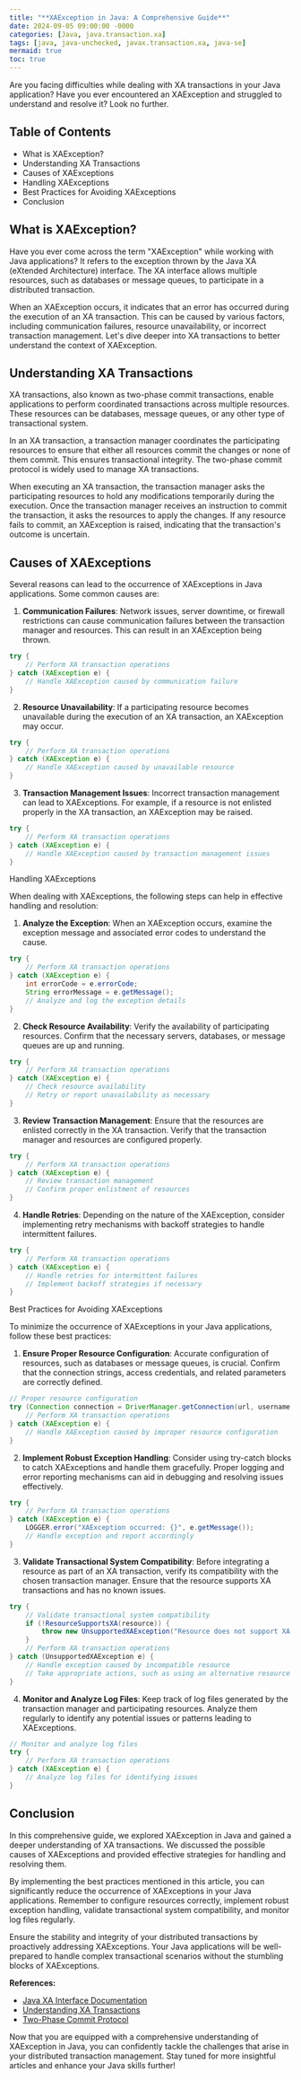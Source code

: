 ```yaml
---
title: "**XAException in Java: A Comprehensive Guide**"
date: 2024-09-05 09:00:00 -0000
categories: [Java, java.transaction.xa]
tags: [java, java-unchecked, javax.transaction.xa, java-se]
mermaid: true
toc: true
---
```



Are you facing difficulties while dealing with XA transactions in your Java application? Have you ever encountered an XAException and struggled to understand and resolve it? Look no further.

## **Table of Contents**

- What is XAException?
- Understanding XA Transactions
- Causes of XAExceptions
- Handling XAExceptions
- Best Practices for Avoiding XAExceptions
- Conclusion

## What is XAException?

Have you ever come across the term "XAException" while working with Java applications? It refers to the exception thrown by the Java XA (eXtended Architecture) interface. The XA interface allows multiple resources, such as databases or message queues, to participate in a distributed transaction.

When an XAException occurs, it indicates that an error has occurred during the execution of an XA transaction. This can be caused by various factors, including communication failures, resource unavailability, or incorrect transaction management. Let's dive deeper into XA transactions to better understand the context of XAException.

## Understanding XA Transactions

XA transactions, also known as two-phase commit transactions, enable applications to perform coordinated transactions across multiple resources. These resources can be databases, message queues, or any other type of transactional system.

In an XA transaction, a transaction manager coordinates the participating resources to ensure that either all resources commit the changes or none of them commit. This ensures transactional integrity. The two-phase commit protocol is widely used to manage XA transactions.

When executing an XA transaction, the transaction manager asks the participating resources to hold any modifications temporarily during the execution. Once the transaction manager receives an instruction to commit the transaction, it asks the resources to apply the changes. If any resource fails to commit, an XAException is raised, indicating that the transaction's outcome is uncertain.

## Causes of XAExceptions

Several reasons can lead to the occurrence of XAExceptions in Java applications. Some common causes are:

1. **Communication Failures**: Network issues, server downtime, or firewall restrictions can cause communication failures between the transaction manager and resources. This can result in an XAException being thrown.
```java
try {
    // Perform XA transaction operations
} catch (XAException e) {
    // Handle XAException caused by communication failure
}
```

2. **Resource Unavailability**: If a participating resource becomes unavailable during the execution of an XA transaction, an XAException may occur.
```java
try {
    // Perform XA transaction operations
} catch (XAException e) {
    // Handle XAException caused by unavailable resource
}
```

3. **Transaction Management Issues**: Incorrect transaction management can lead to XAExceptions. For example, if a resource is not enlisted properly in the XA transaction, an XAException may be raised.
```java
try {
    // Perform XA transaction operations
} catch (XAException e) {
    // Handle XAException caused by transaction management issues
}
```

Handling XAExceptions

When dealing with XAExceptions, the following steps can help in effective handling and resolution:

1. **Analyze the Exception**: When an XAException occurs, examine the exception message and associated error codes to understand the cause.
```java
try {
    // Perform XA transaction operations
} catch (XAException e) {
    int errorCode = e.errorCode;
    String errorMessage = e.getMessage();
    // Analyze and log the exception details
}
```

2. **Check Resource Availability**: Verify the availability of participating resources. Confirm that the necessary servers, databases, or message queues are up and running.
```java
try {
    // Perform XA transaction operations
} catch (XAException e) {
    // Check resource availability
    // Retry or report unavailability as necessary
}
```

3. **Review Transaction Management**: Ensure that the resources are enlisted correctly in the XA transaction. Verify that the transaction manager and resources are configured properly.
```java
try {
    // Perform XA transaction operations
} catch (XAException e) {
    // Review transaction management
    // Confirm proper enlistment of resources
}
```

4. **Handle Retries**: Depending on the nature of the XAException, consider implementing retry mechanisms with backoff strategies to handle intermittent failures.
```java
try {
    // Perform XA transaction operations
} catch (XAException e) {
    // Handle retries for intermittent failures
    // Implement backoff strategies if necessary
}
```

Best Practices for Avoiding XAExceptions

To minimize the occurrence of XAExceptions in your Java applications, follow these best practices:

1. **Ensure Proper Resource Configuration**: Accurate configuration of resources, such as databases or message queues, is crucial. Confirm that the connection strings, access credentials, and related parameters are correctly defined.
```java
// Proper resource configuration
try (Connection connection = DriverManager.getConnection(url, username, password)) {
    // Perform XA transaction operations
} catch (XAException e) {
    // Handle XAException caused by improper resource configuration
}
```

2. **Implement Robust Exception Handling**: Consider using try-catch blocks to catch XAExceptions and handle them gracefully. Proper logging and error reporting mechanisms can aid in debugging and resolving issues effectively.
```java
try {
    // Perform XA transaction operations
} catch (XAException e) {
    LOGGER.error("XAException occurred: {}", e.getMessage());
    // Handle exception and report accordingly
}
```

3. **Validate Transactional System Compatibility**: Before integrating a resource as part of an XA transaction, verify its compatibility with the chosen transaction manager. Ensure that the resource supports XA transactions and has no known issues.
```java
try {
    // Validate transactional system compatibility
    if (!ResourceSupportsXA(resource)) {
        throw new UnsupportedXAException("Resource does not support XA transactions");
    }
    // Perform XA transaction operations
} catch (UnsupportedXAException e) {
    // Handle exception caused by incompatible resource
    // Take appropriate actions, such as using an alternative resource
}
```

4. **Monitor and Analyze Log Files**: Keep track of log files generated by the transaction manager and participating resources. Analyze them regularly to identify any potential issues or patterns leading to XAExceptions.
```java
// Monitor and analyze log files
try {
    // Perform XA transaction operations
} catch (XAException e) {
    // Analyze log files for identifying issues
}
```

## Conclusion

In this comprehensive guide, we explored XAException in Java and gained a deeper understanding of XA transactions. We discussed the possible causes of XAExceptions and provided effective strategies for handling and resolving them.

By implementing the best practices mentioned in this article, you can significantly reduce the occurrence of XAExceptions in your Java applications. Remember to configure resources correctly, implement robust exception handling, validate transactional system compatibility, and monitor log files regularly.

Ensure the stability and integrity of your distributed transactions by proactively addressing XAExceptions. Your Java applications will be well-prepared to handle complex transactional scenarios without the stumbling blocks of XAExceptions.

**References:**

- [Java XA Interface Documentation](https://docs.oracle.com/javase/8/docs/api/javax/transaction/xa/package-summary.html)
- [Understanding XA Transactions](https://developers.redhat.com/blog/2019/05/16/what-are-xa-transactions-and-why-do-we-need-them/)
- [Two-Phase Commit Protocol](https://en.wikipedia.org/wiki/Two-phase_commit_protocol)

Now that you are equipped with a comprehensive understanding of XAException in Java, you can confidently tackle the challenges that arise in your distributed transaction management. Stay tuned for more insightful articles and enhance your Java skills further!

